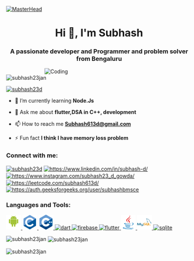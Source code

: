 [![MasterHead](https://1.bp.blogspot.com/-7A4WynwLsMw/XbBpCXG8fHI/AAAAAAAAMt4/uOa1bpLskYgrwGbllhSu2SDj_Mig8SXJQCLcBGAsYHQ/s1600/2000_600px.gif)](https://rishavchanda.io)
<h1 align="center">Hi 👋, I'm Subhash</h1>
<h3 align="center">A passionate developer and Programmer and problem solver from Bengaluru</h3>
<img align="right" alt="Coding" width="400" src="https://media.licdn.com/dms/image/C5612AQFy9TrPYcbpGA/article-cover_image-shrink_423_752/0/1595852886984?e=1691625600&v=beta&t=vpXMx8NRXfPww6z_6cvftbFWsAZIpjSzgtS9TxQlKwQ">

<p align="left"> <img src="https://komarev.com/ghpvc/?username=subhash23jan&label=Profile%20views&color=0e75b6&style=flat" alt="subhash23jan" /> </p>

<p align="left"> <a href="https://twitter.com/subhash23d" target="blank"><img src="https://img.shields.io/twitter/follow/subhash23d?logo=twitter&style=for-the-badge" alt="subhash23d" /></a> </p>

- 🌱 I’m currently learning **Node.Js**

- 💬 Ask me about **flutter,DSA in C++, development**

- 📫 How to reach me **Subhash613d@gmail.com**

- ⚡ Fun fact **I think I have memory loss problem**

<h3 align="left">Connect with me:</h3>
<p align="left">
<a href="https://twitter.com/subhash23d" target="blank"><img align="center" src="https://raw.githubusercontent.com/rahuldkjain/github-profile-readme-generator/master/src/images/icons/Social/twitter.svg" alt="subhash23d" height="30" width="40" /></a>
<a href="https://www.linkedin.com/in/subhash-d/" target="blank"><img align="center" src="https://raw.githubusercontent.com/rahuldkjain/github-profile-readme-generator/master/src/images/icons/Social/linked-in-alt.svg" alt="https://www.linkedin.com/in/subhash-d/" height="30" width="40" /></a>
<a href="https://www.instagram.com/subhash_d_gowda/" target="blank"><img align="center" src="https://raw.githubusercontent.com/rahuldkjain/github-profile-readme-generator/master/src/images/icons/Social/instagram.svg" alt="https://www.instagram.com/subhash23_d_gowda/" height="30" width="40" /></a>
<a href="https://leetcode.com/subhash613d/" target="blank"><img align="center" src="https://raw.githubusercontent.com/rahuldkjain/github-profile-readme-generator/master/src/images/icons/Social/leet-code.svg" alt="https://leetcode.com/subhash613d/" height="30" width="40" /></a>
<a href="https://auth.geeksforgeeks.org/user/subhashbmsce" target="blank"><img align="center" src="https://raw.githubusercontent.com/rahuldkjain/github-profile-readme-generator/master/src/images/icons/Social/geeks-for-geeks.svg" alt="https://auth.geeksforgeeks.org/user/subhashbmsce" height="30" width="40" /></a>
</p>

<h3 align="left">Languages and Tools:</h3>
<p align="left"> <a href="https://developer.android.com" target="_blank" rel="noreferrer"> <img src="https://raw.githubusercontent.com/devicons/devicon/master/icons/android/android-original-wordmark.svg" alt="android" width="40" height="40"/> </a> <a href="https://www.cprogramming.com/" target="_blank" rel="noreferrer"> <img src="https://raw.githubusercontent.com/devicons/devicon/master/icons/c/c-original.svg" alt="c" width="40" height="40"/> </a> <a href="https://www.w3schools.com/cpp/" target="_blank" rel="noreferrer"> <img src="https://raw.githubusercontent.com/devicons/devicon/master/icons/cplusplus/cplusplus-original.svg" alt="cplusplus" width="40" height="40"/> </a> <a href="https://dart.dev" target="_blank" rel="noreferrer"> <img src="https://www.vectorlogo.zone/logos/dartlang/dartlang-icon.svg" alt="dart" width="40" height="40"/> </a> <a href="https://firebase.google.com/" target="_blank" rel="noreferrer"> <img src="https://www.vectorlogo.zone/logos/firebase/firebase-icon.svg" alt="firebase" width="40" height="40"/> </a> <a href="https://flutter.dev" target="_blank" rel="noreferrer"> <img src="https://www.vectorlogo.zone/logos/flutterio/flutterio-icon.svg" alt="flutter" width="40" height="40"/> </a> <a href="https://www.java.com" target="_blank" rel="noreferrer"> <img src="https://raw.githubusercontent.com/devicons/devicon/master/icons/java/java-original.svg" alt="java" width="40" height="40"/> </a> <a href="https://www.mysql.com/" target="_blank" rel="noreferrer"> <img src="https://raw.githubusercontent.com/devicons/devicon/master/icons/mysql/mysql-original-wordmark.svg" alt="mysql" width="40" height="40"/> </a> <a href="https://www.sqlite.org/" target="_blank" rel="noreferrer"> <img src="https://www.vectorlogo.zone/logos/sqlite/sqlite-icon.svg" alt="sqlite" width="40" height="40"/> </a> </p>

<p><img align="left" src="https://github-readme-stats.vercel.app/api/top-langs?username=subhash23jan&show_icons=true&locale=en&layout=compact" alt="subhash23jan" /></p>

<p>&nbsp;<img align="center" src="https://github-readme-stats.vercel.app/api?username=subhash23jan&show_icons=true&locale=en" alt="subhash23jan" /></p>

<p><img align="center" src="https://github-readme-streak-stats.herokuapp.com/?user=subhash23jan&" alt="subhash23jan" /></p>


